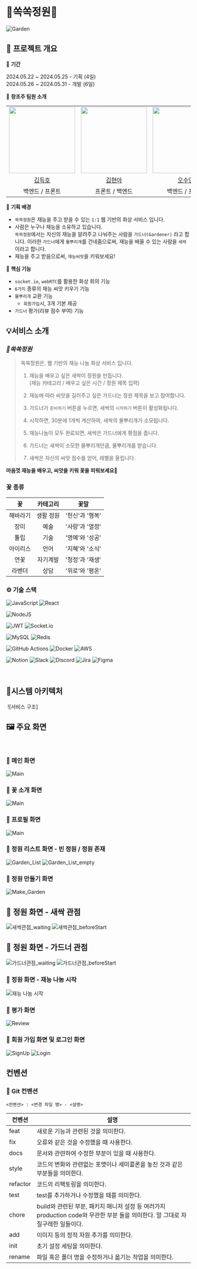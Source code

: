 
# 🌱쏙쏙정원🌱

![Garden](./src/garden.png)

## 📅 프로젝트 개요

🌱 **기간** 

 2024.05.22 ~ 2024.05.25 - 기획  (4일)  
 2024.05.26 ~ 2024.05.31 - 개발 (6일)  

🌱 **창조주 팀원 소개**

<table>
    <tr>
        <td><img src="https://avatars.githubusercontent.com/u/100784510?v=4" width="180"></td>
        <td><img src="https://avatars.githubusercontent.com/u/122499274?v=4" width="180"></td>
        <td><img src="https://avatars.githubusercontent.com/u/39377091?v=4" width="180"></td>
    </tr>
    <tr align=center>
        <td><a href='https://github.com/subsub97'>김득호</a></td>
        <td><a href='https://github.com/hyuna333'>김현아</a></td>
        <td><a href='https://github.com/sooyeon-kr'>오수연</a></td>
    </tr>
    <tr align=center>
        <td>백엔드 / 프론트 </td>
        <td>프론트 / 백엔드 </td>
        <td>백엔드 / 프론트</td>
    </tr>
</table>

🌱 **기획 배경**

- `쏙쏙정원`은 재능을 주고 받을 수 있는 `1:1` 웹 기반의 화상 서비스 입니다.
- 사람은 누구나 재능을 소유하고 있습니다.   
 `쏙쏙정원`에서는 자신의 재능을 알려주고 나눠주는 사람을 `가드너(Gardener)` 라고 합니다. 이러한 `가드너`에게 `물뿌리개`를 건네줌으로써, 재능을 배울 수 있는 사람을 `새싹`이라고 합니다.
- 재능을 주고 받음으로써, `재능씨앗`을 키워보세요!
  ​
  <br>

🌱 **핵심 기능**

- `socket.io`, `webRTC`를 활용한 화상 회의 기능
- `6가지` 종류의 재능 씨앗 키우기 기능
- `물뿌리개` 교환 기능
    - `회원가입`시, 3개 기본 제공
- `가드너` 평가(리뷰 점수 부여) 기능

## 💡서비스 소개

### _🌱쏙쏙정원_

> 쏙쏙정원은, 웹 기반의 재능 나눔 화상 서비스 입니다.
>
> 1. 재능을 배우고 싶은 새싹이 정원을 만듭니다.   
> (재능 카테고리 / 배우고 싶은 시간 / 정원 제목 입력)
>
> 2. 재능에 따라 씨앗을 길러주고 싶은 가드너는 정원 제목을 보고 참여합니다.
> 
> 3. 가드너가 `준비하기` 버튼을 누르면, 새싹의 `시작하기` 버튼이 활성화됩니다.
> 
> 4. 시작하면, 30분에 1개씩 계산하여, 새싹의 물뿌리개가 소모됩니다.
> 
> 5. 재능나눔이 모두 완료되면, 새싹은 가드너에게 평점을 줍니다.
> 
> 6. 가드너는 새싹이 소모한 물뿌리개만큼, 물뿌리개를 받습니다.
>
> 7. 새싹은 자신의 씨앗 점수를 얻어, 레벨을 올립니다.

**마음껏 재능을 배우고, 씨앗을 키워 꽃을 피워보세요🌼**

### 꽃 종류
| 꽃       | 카테고리 | 꽃말            |
|:---------:|:----------:|:----------------:|
| 해바라기 | 생활 정원  | '헌신'과 '행복' |
| 장미     | 예술     | '사랑'과 '열정' |
| 튤립     | 기술     | '명예'와 '성공' |
| 아이리스 | 언어     | '지혜'와 '소식' |
| 연꽃     | 자기계발  | '청정'과 '재생' |
| 라벤더 | 상담     | '위로'와 '평온' |

### ⚙️ 기술 스택
![JavaScript](https://img.shields.io/badge/javascript-%23323330.svg?style=for-the-badge&logo=javascript&logoColor=%23F7DF1E)
![React](https://img.shields.io/badge/react-%2320232a.svg?style=for-the-badge&logo=react&logoColor=%2361DAFB)  

![NodeJS](https://img.shields.io/badge/node.js-6DA55F?style=for-the-badge&logo=node.js&logoColor=white) 

![JWT](https://img.shields.io/badge/JWT-black?style=for-the-badge&logo=JSON%20web%20tokens)
![Socket.io](https://img.shields.io/badge/Socket.io-black?style=for-the-badge&logo=socket.io&badgeColor=010101)  

![MySQL](https://img.shields.io/badge/mysql-4479A1.svg?style=for-the-badge&logo=mysql&logoColor=white)
![Redis](https://img.shields.io/badge/redis-%23DD0031.svg?style=for-the-badge&logo=redis&logoColor=white)  

![GitHub Actions](https://img.shields.io/badge/github%20actions-%232671E5.svg?style=for-the-badge&logo=githubactions&logoColor=white)
![Docker](https://img.shields.io/badge/docker-%230db7ed.svg?style=for-the-badge&logo=docker&logoColor=white)
![AWS](https://img.shields.io/badge/AWS-%23FF9900.svg?style=for-the-badge&logo=amazon-aws&logoColor=white)  

![Notion](https://img.shields.io/badge/Notion-%23000000.svg?style=for-the-badge&logo=notion&logoColor=white)
![Slack](https://img.shields.io/badge/Slack-4A154B?style=for-the-badge&logo=slack&logoColor=white)
![Discord](https://img.shields.io/badge/Discord-%235865F2.svg?style=for-the-badge&logo=discord&logoColor=white)
![Jira](https://img.shields.io/badge/jira-%230A0FFF.svg?style=for-the-badge&logo=jira&logoColor=white)
![Figma](https://img.shields.io/badge/figma-%23F24E1E.svg?style=for-the-badge&logo=figma&logoColor=white)
​

​

## 📂시스템 아키텍처
​
![서비스 구조]
​



## 🖼 주요 화면
​
### 🌟 메인 화면
![Main](./src/main.png)
​

### 🌟 꽃 소개 화면
![Main](./src/introduce.png)
​

### 🌟 프로필 화면
![Main](./src/mypage.png)
​

### 🌟 정원 리스트 화면 - 빈 정원 / 정원 존재

![Garden_List](./src/gardenlist-empty.png)
![Garden_List_empty](./src/garden_list_full.png)

### 🌟 정원 만들기 화면
![Make_Garden](./src/makegarden.png)

## 🌟 정원 화면  - 새싹 관점
![새싹관점_waiting](./src/wating.png)
![새싹관점_beforeStart](./src/beforestart.png)

## 🌟 정원 화면  - 가드너 관점
![가드너관점_waiting](./src/order-1.png)
![가드너관점_beforeStart](./src/order-2.png)


### 🌟 정원 화면 - 재능 나눔 시작
![재능 나눔 시작 ](./src/open-garden.png)
​
### 🌟 평가 화면
![Review](./src/review.png)

### 🌟 회원 가입 화면 및 로그인 화면
![SignUp](./src/signup.png)
![Login](./src/login.png)
## 컨벤션
### 📍  Git 컨벤션
```
<컨벤션> : <변경 파일 명> - <설명>
```

| 컨벤션 | 설명 |
|--------|------|
| feat | 새로운 기능과 관련된 것을 의미한다.|
 | fix | 오류와 같은 것을 수정했을 때 사용한다.|
 | docs | 문서와 관련하여 수정한 부분이 있을 때 사용한다.|
 | style | 코드의 변화와 관련없는 포맷이나 세미콜론을 놓친 것과 같은 부분들을 의미한다.|
 | refactor | 코드의 리팩토링을 의미한다.|
 | test | test를 추가하거나 수정했을 때를 의미한다.|
 | chore | build와 관련된 부분, 패키지 매니저 설정 등 여러가지 production code와 무관한 부분 들을 의미한다. 말 그대로 자질구레한 일들이다.|
 | add | 이미지 등의 정적 자원 추가를 의미한다.|
 | init | 초기 설정 세팅을 의미한다.|
 | rename | 파일 혹은 폴더 명을 수정하거나 옮기는 작업을 의미한다.|
